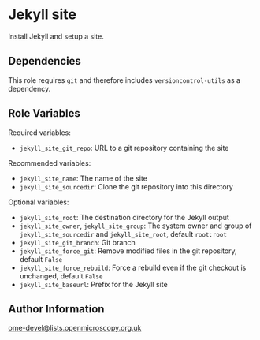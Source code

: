 Jekyll site
===========

Install Jekyll and setup a site.


Dependencies
------------

This role requires `git` and therefore includes `versioncontrol-utils` as a dependency.


Role Variables
--------------

Required variables:
- `jekyll_site_git_repo`: URL to a git repository containing the site

Recommended variables:
- `jekyll_site_name`: The name of the site
- `jekyll_site_sourcedir`: Clone the git repository into this directory

Optional variables:
- `jekyll_site_root`: The destination directory for the Jekyll output
- `jekyll_site_owner`, `jekyll_site_group`: The system owner and group of `jekyll_site_sourcedir` and `jekyll_site_root`, default `root:root`
- `jekyll_site_git_branch`: Git branch
- `jekyll_site_force_git`: Remove modified files in the git repository, default `False`
- `jekyll_site_force_rebuild`: Force a rebuild even if the git checkout is unchanged, default `False`
- `jekyll_site_baseurl`: Prefix for the Jekyll site


Author Information
------------------

ome-devel@lists.openmicroscopy.org.uk
